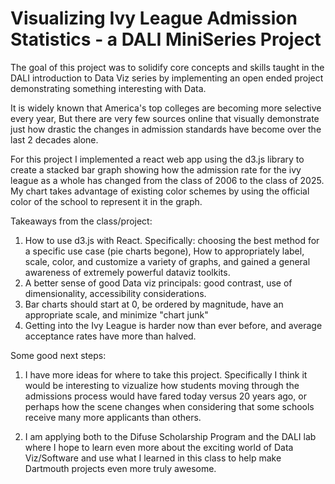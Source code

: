 # Visualizing Ivy League Admission Statistics - a DALI MiniSeries Project

The goal of this project was to solidify core concepts and skills taught in the DALI introduction to Data Viz series by implementing an open ended project demonstrating something interesting with Data.

It is widely known that America's top colleges are becoming more selective every year, But there are very few sources online that visually demonstrate just how drastic the changes in admission standards have become over the last 2 decades alone.

For this project I implemented a react web app using the d3.js library to create a stacked bar graph showing how the admission rate for the ivy league as a whole has changed from the class of 2006 to the class of 2025. My chart takes advantage of existing color schemes by using the official color of the school to represent it in the graph.

Takeaways from the class/project:

1. How to use d3.js with React. Specifically: choosing the best method for a specific use case (pie charts begone), How to appropriately label, scale, color, and customize a variety of graphs, and gained a general awareness of extremely powerful dataviz toolkits.
2. A better sense of good Data viz principals: good contrast, use of dimensionality, accessibility considerations.
3. Bar charts should start at 0, be ordered by magnitude, have an appropriate scale, and minimize "chart junk"
4. Getting into the Ivy League is harder now than ever before, and average acceptance rates have more than halved.

Some good next steps:

1. I have more ideas for where to take this project. Specifically I think it would be interesting to vizualize how students moving through the admissions process would have fared today versus 20 years ago, or perhaps how the scene changes when considering that some schools receive many more applicants than others.

2. I am applying both to the Difuse Scholarship Program and the DALI lab where I hope to learn even more about the exciting world of Data Viz/Software and use what I learned in this class to help make Dartmouth projects even more truly awesome.
